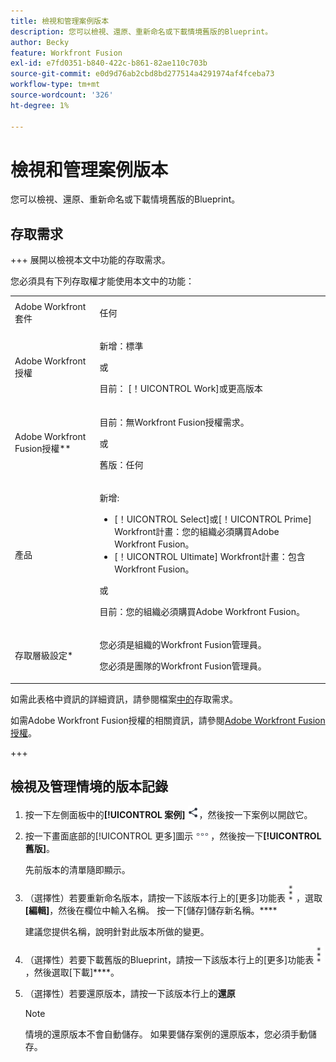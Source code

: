 ```yaml
---
title: 檢視和管理案例版本
description: 您可以檢視、還原、重新命名或下載情境舊版的Blueprint。
author: Becky
feature: Workfront Fusion
exl-id: e7fd0351-b840-422c-b861-82ae110c703b
source-git-commit: e0d9d76ab2cbd8bd277514a4291974af4fceba73
workflow-type: tm+mt
source-wordcount: '326'
ht-degree: 1%

---
```


# 檢視和管理案例版本

您可以檢視、還原、重新命名或下載情境舊版的Blueprint。

## 存取需求

+++ 展開以檢視本文中功能的存取需求。

您必須具有下列存取權才能使用本文中的功能：

<table style="table-layout:auto">
 <col> 
 <col> 
 <tbody> 
  <tr> 
   <td role="rowheader">Adobe Workfront套件</td> 
   <td> <p>任何</p> </td> 
  </tr> 
  <tr data-mc-conditions=""> 
   <td role="rowheader">Adobe Workfront授權</td> 
   <td> <p>新增：標準</p><p>或</p><p>目前： [！UICONTROL Work]或更高版本</p> </td> 
  </tr> 
  <tr> 
   <td role="rowheader">Adobe Workfront Fusion授權**</td> 
   <td>
   <p>目前：無Workfront Fusion授權需求。</p>
   <p>或</p>
   <p>舊版：任何 </p>
   </td> 
  </tr> 
  <tr> 
   <td role="rowheader">產品</td> 
   <td>
   <p>新增:</p> <ul><li>[！UICONTROL Select]或[！UICONTROL Prime] Workfront計畫：您的組織必須購買Adobe Workfront Fusion。</li><li>[！UICONTROL Ultimate] Workfront計畫：包含Workfront Fusion。</li></ul>
   <p>或</p>
   <p>目前：您的組織必須購買Adobe Workfront Fusion。</p>
   </td> 
  </tr>
  <tr data-mc-conditions=""> 
   <td role="rowheader">存取層級設定*</td> 
   <td> 
     <p>您必須是組織的Workfront Fusion管理員。</p>
     <p>您必須是團隊的Workfront Fusion管理員。</p>
   </td> 
  </tr> 
   </td> 
  </tr> 
 </tbody> 
</table>

如需此表格中資訊的詳細資訊，請參閱檔案[中的](/help/workfront-fusion/references/licenses-and-roles/access-level-requirements-in-documentation.md)存取需求。

如需Adobe Workfront Fusion授權的相關資訊，請參閱[Adobe Workfront Fusion授權](/help/workfront-fusion/set-up-and-manage-workfront-fusion/licensing-operations-overview/license-automation-vs-integration.md)。

+++

<!--procedure - open, optional add comment, optional restore version-->

## 檢視及管理情境的版本記錄

1. 按一下左側面板中的&#x200B;**[!UICONTROL 案例]** ![案例圖示](assets/scenarios-icon.png)，然後按一下案例以開啟它。
1. 按一下畫面底部的[!UICONTROL 更多]圖示![更多圖示](assets/more-icon.png)，然後按一下&#x200B;**[!UICONTROL 舊版]**。

   先前版本的清單隨即顯示。
1. （選擇性）若要重新命名版本，請按一下該版本行上的[更多]功能表![[更多]功能表](assets/more-icon-vertical.png)，選取&#x200B;**[編輯]**，然後在欄位中輸入名稱。 按一下[儲存]儲存新名稱。****

   建議您提供名稱，說明針對此版本所做的變更。
1. （選擇性）若要下載舊版的Blueprint，請按一下該版本行上的[更多]功能表![[更多]功能表](assets/more-icon-vertical.png)，然後選取[下載]****。
1. （選擇性）若要還原版本，請按一下該版本行上的&#x200B;**還原**


   >[!NOTE]
   >
   >情境的還原版本不會自動儲存。 如果要儲存案例的還原版本，您必須手動儲存。
